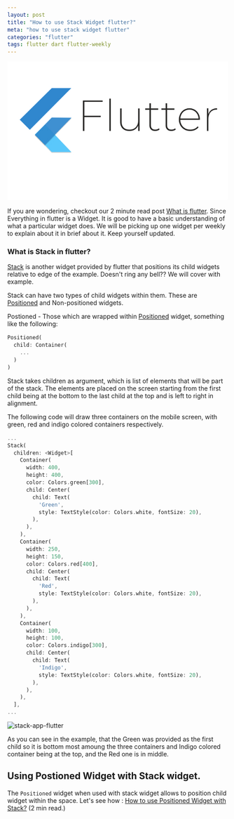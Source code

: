 ```yaml
---
layout: post
title: "How to use Stack Widget flutter?"
meta: "how to use stack widget flutter"
categories: "flutter"
tags: flutter dart flutter-weekly
---
```


![Flutter - How to use Stack Widget in flutter][flutter]

If you are wondering, checkout our 2 minute read post [What is flutter](https://sapidlabs.com/flutter/2019/08/12/what-is-flutter.html). Since Everything in flutter is a Widget. It is good to have a basic understanding of what a particular widget does. We will be picking up one widget per weekly to explain about it in brief about it. Keep yourself updated.


### What is Stack in flutter?

[Stack](https://api.flutter.dev/flutter/widgets/Stack-class.html) is another widget provided by flutter that positions its child widgets relative to edge of the example. Doesn't ring any bell?? We will cover with example.

Stack can have two types of child widgets within them. These are [Positioned](https://api.flutter.dev/flutter/widgets/Positioned-class.html) and Non-positioned widgets.

Postioned - Those which are wrapped within [Positioned]() widget, something like the following:

```dart
Positioned(
  child: Container(
    ...
  )
)
```

Stack takes children as argument, which is list of elements that will be part of the stack. The elements are placed on the screen starting from the first child being at the bottom to the last child at the top and is left to right in alignment.

The following code will draw three containers on the mobile screen, with green, red and indigo colored containers respectively.

```dart
...
Stack(
  children: <Widget>[
    Container(
      width: 400,
      height: 400,
      color: Colors.green[300],
      child: Center(
        child: Text(
          'Green',
          style: TextStyle(color: Colors.white, fontSize: 20),
        ),
      ),
    ),
    Container(
      width: 250,
      height: 150,
      color: Colors.red[400],
      child: Center(
        child: Text(
          'Red',
          style: TextStyle(color: Colors.white, fontSize: 20),
        ),
      ),
    ),
    Container(
      width: 100,
      height: 100,
      color: Colors.indigo[300],
      child: Center(
        child: Text(
          'Indigo',
          style: TextStyle(color: Colors.white, fontSize: 20),
        ),
      ),
    ),
  ],
...
```

<img src="{{ site.base_url }}/assets/images/stack-widget-flutter/stack_app.png" class="img img-center img-50-imp" alt="stack-app-flutter">

As you can see in the example, that the Green was provided as the first child so it is bottom most amoung the three containers and Indigo colored container being at the top, and the Red one is in middle.

## Using Postioned Widget with Stack widget.

The `Positioned` widget when used with stack widget allows to position child widget within the space. Let's see how : [How to use Positioned Widget with Stack?]() (2 min read.)

[flutter]: /assets/images/shared/flutter-sapidlabs.jpg
